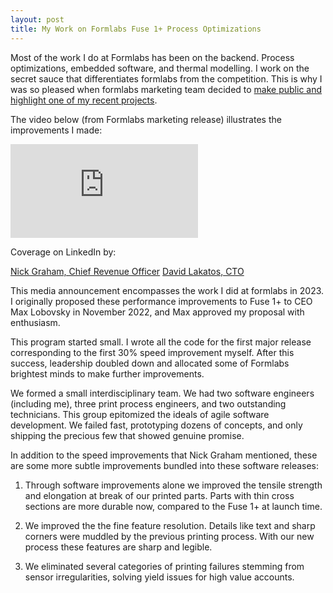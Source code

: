 ```yaml
---
layout: post
title: My Work on Formlabs Fuse 1+ Process Optimizations 
---
```


Most of the work I do at Formlabs has been on the backend. Process optimizations, embedded software, and thermal modelling. I work on the secret sauce that differentiates formlabs from the competition. This is why I was so pleased when formlabs marketing team decided to [make public and highlight one of my recent projects](https://formlabs.com/blog/sls-speed-sla-build-volume-improvements/).

The video below (from Formlabs marketing release) illustrates the improvements I made: 

<div class="auto-resizable-iframe">
<iframe src="https://www.youtube.com/embed/u_PzdP95Pao" title="FuseComparison" frameborder="0" allow="accelerometer; autoplay; clipboard-write; encrypted-media; gyroscope; picture-in-picture; web-share" allowfullscreen></iframe>
</div>

Coverage on LinkedIn by:

[Nick Graham, Chief Revenue Officer](https://www.linkedin.com/feed/update/urn:li:activity:7163227755894001665?updateEntityUrn=urn%3Ali%3Afs_feedUpdate%3A%28V2%2Curn%3Ali%3Aactivity%3A7163227755894001665%29)
[David Lakatos, CTO](https://www.linkedin.com/posts/david-lakatos-1b299b16_3dprinting-formlabs-activity-7162837119562973186-Nre6?utm_source=share&utm_medium=member_desktop)

This media announcement encompasses the work I did at formlabs in 2023. I originally proposed these performance improvements to Fuse 1+ to CEO Max Lobovsky in November 2022, and Max approved my proposal with enthusiasm.

This program started small. I wrote all the code for the first major release corresponding to the first 30% speed improvement myself. After this success, leadership doubled down and allocated some of Formlabs brightest minds to make further improvements.

We formed a small interdisciplinary team. We had two software engineers (including me), three print process engineers, and two outstanding technicians. This group epitomized the ideals of agile software development. We failed fast, prototyping dozens of concepts, and only shipping the precious few that showed genuine promise.

In addition to the speed improvements that Nick Graham mentioned, these are some more subtle improvements bundled into these software releases:

1. Through software improvements alone we improved the tensile strength and elongation at break of our printed parts. Parts with thin cross sections are more durable now, compared to the Fuse 1+ at launch time.

2. We improved the the fine feature resolution. Details like text and sharp corners were muddled by the previous printing process. With our new process these features are sharp and legible.

3. We eliminated several categories of printing failures stemming from sensor irregularities, solving yield issues for high value accounts.
